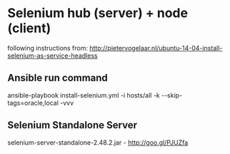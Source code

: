 # Selenium hub (server) + node (client)

following instructions from:
http://pietervogelaar.nl/ubuntu-14-04-install-selenium-as-service-headless

## Ansible run command

ansible-playbook install-selenium.yml -i hosts/all -k --skip-tags=oracle,local -vvv

## Selenium Standalone Server

selenium-server-standalone-2.48.2.jar - http://goo.gl/PJUZfa
